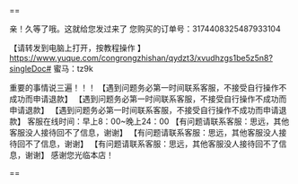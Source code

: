 ==

亲！久等了哦。这就给您发过来了
您购买的订单号：3174408325487933104

【请转发到电脑上打开，按教程操作 】
https://www.yuque.com/congrongzhishan/qydzt3/xvudhzgs1be5z5n8?singleDoc#   蜜马：tz9k

重要的事情说三遍！！！
【遇到问题务必第一时间联系客服，不接受自行操作不成功而申请退款】
【遇到问题务必第一时间联系客服，不接受自行操作不成功而申请退款】
【遇到问题务必第一时间联系客服，不接受自行操作不成功而申请退款】
客服在线时间：早上8：00~晚上24：00
【有问题请联系客服：思远，其他客服没人接待回不了信息，谢谢】
【有问题请联系客服：思远，其他客服没人接待回不了信息，谢谢】
【有问题请联系客服：思远，其他客服没人接待回不了信息，谢谢】
感谢您光临本店！

==